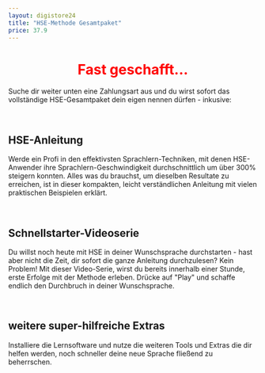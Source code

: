 ```yaml
---
layout: digistore24
title: "HSE-Methode Gesamtpaket"
price: 37.9
---
```

<h1 style="text-align:center;"><span style="color:#ff0000;">Fast geschafft...</span></h1>
<p>Suche dir weiter unten eine Zahlungsart aus und du wirst sofort&#xA0;das vollst&#xE4;ndige HSE-Gesamtpaket dein eigen nennen d&#xFC;rfen - inkusive:</p>
<p>&#xA0;</p>
<h2><strong>HSE-Anleitung</strong></h2>
<p>Werde ein Profi in den&#xA0;effektivsten Sprachlern-Techniken, mit denen HSE-Anwender ihre Sprachlern-Geschwindigkeit durchschnittlich um &#xFC;ber 300% steigern konnten. Alles was du brauchst, um dieselben Resultate zu erreichen, ist in dieser kompakten, leicht verst&#xE4;ndlichen Anleitung mit vielen praktischen Beispielen erkl&#xE4;rt.</p>
<p>&#xA0;</p>
<h2><strong>Schnellstarter-Videoserie</strong></h2>
<p>Du willst noch heute mit HSE in deiner Wunschsprache durchstarten - hast aber nicht die Zeit, dir sofort die ganze Anleitung durchzulesen? Kein Problem! Mit dieser Video-Serie, wirst&#xA0;du bereits innerhalb einer Stunde, erste Erfolge mit der Methode erleben. Dr&#xFC;cke auf &quot;Play&quot; und schaffe endlich den Durchbruch in deiner Wunschsprache.</p>
<p>&#xA0;</p>
<h2><strong>weitere super-hilfreiche&#xA0;Extras</strong></h2>
<p>Installiere die Lernsoftware und nutze die weiteren Tools und Extras die dir helfen werden, noch&#xA0;schneller deine neue Sprache flie&#xDF;end zu beherrschen.&#xA0;</p>
<p>&#xA0;</p>